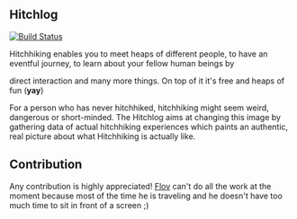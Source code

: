 Hitchlog
--------

[![Build Status](https://travis-ci.org/flov/Hitchlog.png?branch=master)](https://travis-ci.org/flov/Hitchlog)

Hitchhiking enables you to meet heaps of different
people, to have an eventful journey, to learn about your fellow human beings by

direct interaction and many more things. On top of it it's free and
heaps of fun (**yay**)

For a person who has never hitchhiked, hitchhiking might seem weird,
dangerous or short-minded. The 
Hitchlog aims at changing this image by gathering data of actual hitchhiking
experiences which paints an authentic, real
picture about what Hitchhiking is actually like. 

Contribution
------------

Any contribution is highly appreciated!
[Flov](https://github.com/flov/Hitchlog/tree/crisp) can't do all the
work at the moment because most of the time he is traveling and he
doesn't have too much time to sit in front of a screen ;)
